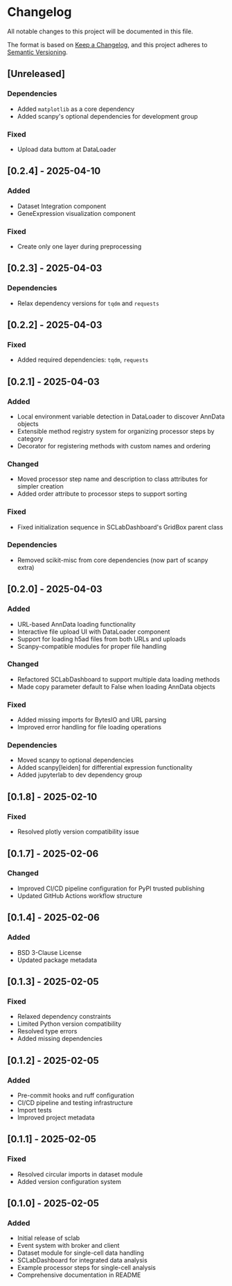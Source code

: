 # Changelog

All notable changes to this project will be documented in this file.

The format is based on [Keep a Changelog](https://keepachangelog.com/en/1.0.0/),
and this project adheres to [Semantic Versioning](https://semver.org/spec/v2.0.0.html).

## [Unreleased]
### Dependencies
- Added `matplotlib` as a core dependency
- Added scanpy's optional dependencies for development group

### Fixed
- Upload data buttom at DataLoader

## [0.2.4] - 2025-04-10
### Added
- Dataset Integration component
- GeneExpression visualization component

### Fixed
- Create only one layer during preprocessing

## [0.2.3] - 2025-04-03
### Dependencies
- Relax dependency versions for `tqdm` and `requests`

## [0.2.2] - 2025-04-03
### Fixed
- Added required dependencies: `tqdm`, `requests`

## [0.2.1] - 2025-04-03
### Added
- Local environment variable detection in DataLoader to discover AnnData objects
- Extensible method registry system for organizing processor steps by category
- Decorator for registering methods with custom names and ordering

### Changed
- Moved processor step name and description to class attributes for simpler creation
- Added order attribute to processor steps to support sorting

### Fixed
- Fixed initialization sequence in SCLabDashboard's GridBox parent class

### Dependencies
- Removed scikit-misc from core dependencies (now part of scanpy extra)

## [0.2.0] - 2025-04-03
### Added
- URL-based AnnData loading functionality
- Interactive file upload UI with DataLoader component
- Support for loading h5ad files from both URLs and uploads
- Scanpy-compatible modules for proper file handling

### Changed
- Refactored SCLabDashboard to support multiple data loading methods
- Made copy parameter default to False when loading AnnData objects

### Fixed
- Added missing imports for BytesIO and URL parsing
- Improved error handling for file loading operations

### Dependencies
- Moved scanpy to optional dependencies
- Added scanpy[leiden] for differential expression functionality
- Added jupyterlab to dev dependency group

## [0.1.8] - 2025-02-10
### Fixed
- Resolved plotly version compatibility issue

## [0.1.7] - 2025-02-06
### Changed
- Improved CI/CD pipeline configuration for PyPI trusted publishing
- Updated GitHub Actions workflow structure

## [0.1.4] - 2025-02-06
### Added
- BSD 3-Clause License
- Updated package metadata

## [0.1.3] - 2025-02-05
### Fixed
- Relaxed dependency constraints
- Limited Python version compatibility
- Resolved type errors
- Added missing dependencies

## [0.1.2] - 2025-02-05
### Added
- Pre-commit hooks and ruff configuration
- CI/CD pipeline and testing infrastructure
- Import tests
- Improved project metadata

## [0.1.1] - 2025-02-05
### Fixed
- Resolved circular imports in dataset module
- Added version configuration system

## [0.1.0] - 2025-02-05
### Added
- Initial release of sclab
- Event system with broker and client
- Dataset module for single-cell data handling
- SCLabDashboard for integrated data analysis
- Example processor steps for single-cell analysis
- Comprehensive documentation in README
